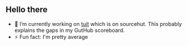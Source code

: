 ## Hello there

- 🔭 I’m currently working on [tuit](https://git.sr.ht/~josephmads/tuit_app) which is on sourcehut. This probably explains the gaps in my GutHub scoreboard.
- ⚡ Fun fact: I'm pretty average
